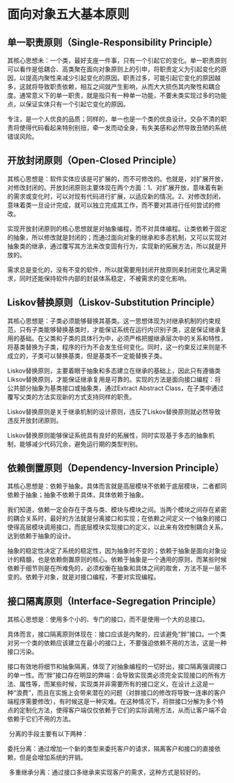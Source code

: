 # 面向对象五大基本原则

## 单一职责原则（Single-Responsibility Principle）

​	其核心思想未：一个类，最好支座一件事，只有一个引起它的变化。单一职责原则可以看作是低耦合、高类聚在面向对象原则上的引申，将职责定义为引起变化的原因，以提高内聚性来减少引起变化的原因。职责过多，可能引起它变化的原因越多，这就将导致职责依赖，相互之间就产生影响，从而大大损伤其内聚性和耦合度。通常意义下的单一职责，就是指只有一种单一功能，不要未类实现过多的功能点，以保证实体只有一个引起它变化的原因。

​	专注，是一个人优良的品质；同样的，单一也是一个类的优良设计。交杂不清的职责将使得代码看起来特别别扭，牵一发而动全身，有失美感和必然导致丑陋的系统错误风险。

## 开放封闭原则（Open-Closed Principle）

​	其核心思想是：软件实体应该是可扩展的，而不可修改的。也就是，对扩展开放，对修改封闭的。开放封闭原则主要体现在两个方面：1、对扩展开放，意味着有新的需求或变化时，可以对现有代码进行扩展，以适应新的情况。2、对修改封闭，意味着类一旦设计完成，就可以独立完成其工作，而不要对其进行任何尝试的修改。

​	实现开放封闭原则的核心思想就是对抽象编程，而不对具体编程。让类依赖于固定的抽象，所以修改就是封闭的；而通过面向对象的继承和多态机制，又可以实现对抽象类的继承，通过覆写其方法来改变固有行为，实现新的拓展方法，所以就是开放的。

​	需求总是变化的，没有不变的软件，所以就需要用封闭开放原则来封闭变化满足需求，同时还能保持软件内部的封装体系稳定，不被需求的变化影响。

## Liskov替换原则（Liskov-Substitution Principle）

​	其核心思想是：子类必须能够替换其基类。这一思想体现为对继承机制的约束规范，只有子类能够替换基类时，才能保证系统在运行内识别子类，这是保证继承复用的基础。在父类和子类的具体行为中，必须严格把握继承层次中的关系和特性，将基类替换为子类，程序的行为不会发生任何变化。同时，这一约束反过来则是不成立的，子类可以替换基类，但是基类不一定能替换子类。

​	Liskov替换原则，主要着眼于抽象和多态建立在继承的基础上，因此只有遵循类Liksov替换原则，才能保证继承复用是可靠的。实现的方法是面向接口编程：将公共部分抽象为基类接口或抽象类，通过Extract Abstract Class，在子类中通过覆写父类的方法实现新的方式支持同样的职责。

​	Liskov替换原则是关于继承机制的设计原则，违反了Liskov替换原则就必然导致违反开放封闭原则。

​	Liskov替换原则能够保证系统具有良好的拓展性，同时实现基于多态的抽象机制，能够减少代码冗余，避免运行期的类型判别。

## 依赖倒置原则（Dependency-Inversion Principle）

​	其核心思想是：依赖于抽象。具体而言就是高层模块不依赖于底层模块，二者都同依赖于抽象；抽象不依赖于具体，具体依赖于抽象。

​	我们知道，依赖一定会存在于类与类、模块与模块之间。当两个模块之间存在紧密的耦合关系时，最好的方法就是分离接口和实现；在依赖之间定义一个抽象的接口使得高层模块调用接口，而底层模块实现接口的定义，以此来有效控制耦合关系，达到依赖于抽象的设计。

​	抽象的稳定性决定了系统的稳定性，因为抽象时不变的；依赖于抽象是面向对象设计的精髓，也是依赖倒置原则的核心。依赖于抽象是一个通用的原则，而某些时候依赖于细节则是在所难免的，必须权衡在抽象和具体之间的取舍，方法不是一层不变的。依赖于对象，就是对接口编程，不要对实现编程。

## 接口隔离原则（Interface-Segregation Principle）

​	其核心思想是：使用多个小的、专门的接口，而不是使用一个大的总接口。

​	具体而言，接口隔离原则体现在：接口应该是内聚的，应该避免“胖”接口。一个类对另一个类的依赖应该建立在最小的接口上，不要强迫依赖不用的方法，这是一种接口污染。

​	接口有效地将细节和抽象隔离，体现了对抽象编程的一切好出，接口隔离强调接口的单一性。而“胖”接口存在明显的弊端：会导致实现类必须完全实现接口的所有方法、属性等，而某些时候，实现类并非需要所有的接口定义，在设计上这是一种“浪费”，而且在实施上会带来潜在的问题（对胖接口的修改将导致一连串的客户端程序需要修改），有时候这是一种灾难。在这种情况下，将胖接口分解为多个特点的定制化方法，使得客户端仅仅依赖于它们的实际调用方法，从而让客户端不会依赖于它们不用的方法。

​	分离的手段主要有以下两种：

​		委托分离：通过增加一个新的类型来委托客户的请求，隔离客户和接口的直接依赖，但是会增加系统的开销。

​		多重继承分离：通过接口多继承来实现客户的需求，这种方式是较好的。